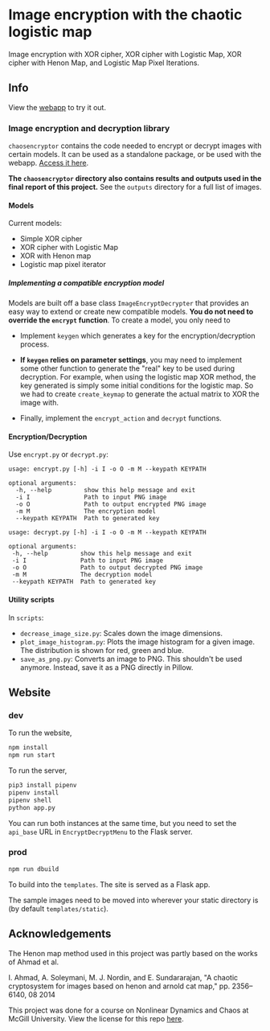 # Image encryption with the chaotic logistic map

Image encryption with XOR cipher, XOR cipher with Logistic Map, XOR cipher with Henon Map, and Logistic Map Pixel Iterations.


## Info
View the [webapp](https://logistic-map-326.herokuapp.com/) to try it out. 

### Image encryption and decryption library

``chaosencryptor`` contains the code needed to encrypt or decrypt images with certain models. It can be used as a standalone package, or be used with the webapp. [Access it here](https://github.com/WiIIiamTang/logistic-map-encryption/tree/main/chaosencryptor).

**The ``chaosencryptor`` directory also contains results and outputs used in the final report of this project.** See the ``outputs`` directory for a full list of images.

#### Models

Current models:

- Simple XOR cipher
- XOR cipher with Logistic Map
- XOR with Henon map
- Logistic map pixel iterator

##### Implementing a compatible encryption model

Models are built off a base class ``ImageEncryptDecrypter`` that provides an easy way to extend or create new compatible models.
**You do not need to override the ``encrypt`` function**. To create a model, you only need to

- Implement ``keygen`` which generates a key for the encryption/decryption process.

- **If ``keygen`` relies on parameter settings**, you may need to implement some other function to generate the "real" key to be used during decryption. For example, when using the logistic map XOR method, the key generated is simply some initial conditions for the logistic map. So we had to create ``create_keymap`` to generate the actual matrix to XOR the image with.

- Finally, implement the ``encrypt_action`` and ``decrypt`` functions.


#### Encryption/Decryption

Use ``encrypt.py`` or ``decrypt.py``:

```
usage: encrypt.py [-h] -i I -o O -m M --keypath KEYPATH

optional arguments:
  -h, --help         show this help message and exit
  -i I               Path to input PNG image
  -o O               Path to output encrypted PNG image
  -m M               The encryption model
  --keypath KEYPATH  Path to generated key
 ```
 
 ```
 usage: decrypt.py [-h] -i I -o O -m M --keypath KEYPATH

optional arguments:
  -h, --help         show this help message and exit   
  -i I               Path to input PNG image
  -o O               Path to output decrypted PNG image
  -m M               The decryption model
  --keypath KEYPATH  Path to generated key
 ```
 
 #### Utility scripts
 
 In ``scripts``:
 
 - ``decrease_image_size.py``: Scales down the image dimensions.
 - ``plot_image_histogram.py``: Plots the image histogram for a given image. The distribution is shown for red, green and blue.
 - ``save_as_png.py``: Converts an image to PNG. This shouldn't be used anymore. Instead, save it as a PNG directly in Pillow.



## Website 

### dev

To run the website,
```sh
npm install
npm run start
```

To run the server,
```sh
pip3 install pipenv
pipenv install
pipenv shell
python app.py
```

You can run both instances at the same time, but you need to set the ``api_base`` URL in ``EncryptDecryptMenu`` to the Flask server.

### prod
```sh
npm run dbuild
```
To build into the ``templates``. The site is served as a Flask app. 

The sample images need to be moved into wherever your static directory is (by default ``templates/static``).

##  Acknowledgements

The Henon map method used in this project was partly based on the works of Ahmad et al.

I. Ahmad, A. Soleymani, M. J. Nordin, and E. Sundararajan, "A chaotic cryptosystem for images based on henon and arnold cat map," pp. 2356–6140, 08 2014

This project was done for a course on Nonlinear Dynamics and Chaos at McGill University. View the license for this repo [here](https://github.com/WiIIiamTang/logistic-map-encryption/blob/main/LICENSE.txt).
